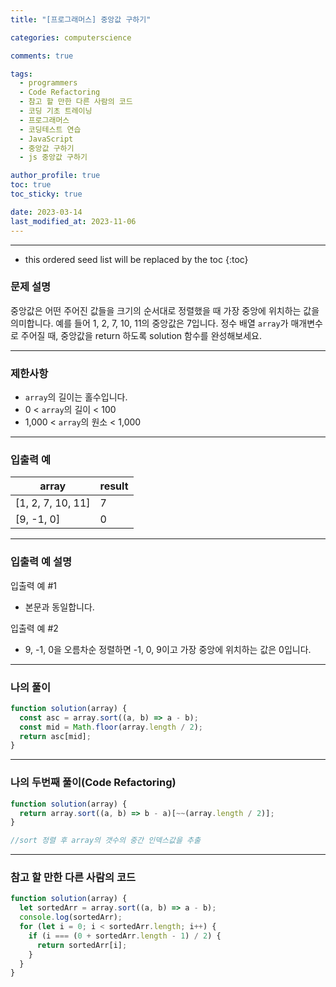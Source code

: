 ```yaml
---
title: "[프로그래머스] 중앙값 구하기"

categories: computerscience

comments: true

tags:
  - programmers
  - Code Refactoring
  - 참고 할 만한 다른 사람의 코드
  - 코딩 기초 트레이닝
  - 프로그래머스
  - 코딩테스트 연습
  - JavaScript
  - 중앙값 구하기
  - js 중앙값 구하기

author_profile: true
toc: true
toc_sticky: true

date: 2023-03-14
last_modified_at: 2023-11-06
---
```


---

<!-- prettier-ignore -->
* this ordered seed list will be replaced by the toc 
{:toc}

### 문제 설명

중앙값은 어떤 주어진 값들을 크기의 순서대로 정렬했을 때 가장 중앙에 위치하는 값을 의미합니다. 예를 들어 1, 2, 7, 10, 11의 중앙값은 7입니다. 정수 배열 `array`가 매개변수로 주어질 때, 중앙값을 return 하도록 solution 함수를 완성해보세요.

---

### 제한사항

- `array`의 길이는 홀수입니다.
- 0 < `array`의 길이 < 100
- 1,000 < `array`의 원소 < 1,000

---

### 입출력 예

| array             | result |
| ----------------- | ------ |
| [1, 2, 7, 10, 11] | 7      |
| [9, -1, 0]        | 0      |

---

### 입출력 예 설명

입출력 예 #1

- 본문과 동일합니다.

입출력 예 #2

- 9, -1, 0을 오름차순 정렬하면 -1, 0, 9이고 가장 중앙에 위치하는 값은 0입니다.

---

### 나의 풀이

```jsx
function solution(array) {
  const asc = array.sort((a, b) => a - b);
  const mid = Math.floor(array.length / 2);
  return asc[mid];
}
```

---

### 나의 두번째 풀이(Code Refactoring)

```jsx
function solution(array) {
  return array.sort((a, b) => b - a)[~~(array.length / 2)];
}

//sort 정렬 후 array의 갯수의 중간 인덱스값을 추출
```

---

### 참고 할 만한 다른 사람의 코드

```jsx
function solution(array) {
  let sortedArr = array.sort((a, b) => a - b);
  console.log(sortedArr);
  for (let i = 0; i < sortedArr.length; i++) {
    if (i === (0 + sortedArr.length - 1) / 2) {
      return sortedArr[i];
    }
  }
}
```
